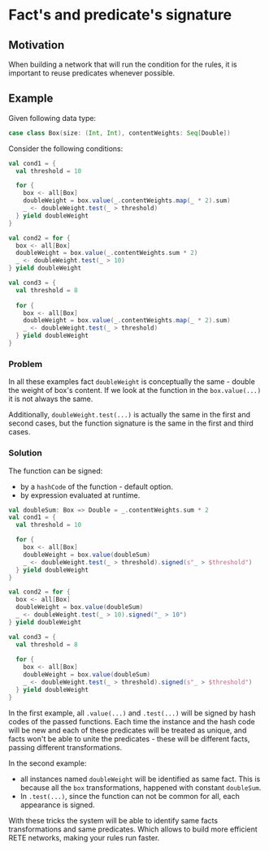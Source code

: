 # Fact's and predicate's signature

## Motivation

When building a network that will run the condition for the rules,
it is important to reuse predicates whenever possible.

## Example
Given following data type:
```scala
case class Box(size: (Int, Int), contentWeights: Seq[Double])
```

Consider the following conditions:

```scala
val cond1 = {
  val threshold = 10

  for {
    box <- all[Box]
    doubleWeight = box.value(_.contentWeights.map(_ * 2).sum)
    _ <- doubleWeight.test(_ > threshold)
  } yield doubleWeight
}

val cond2 = for {
  box <- all[Box]
  doubleWeight = box.value(_.contentWeights.sum * 2)
  _ <- doubleWeight.test(_ > 10)
} yield doubleWeight

val cond3 = {
  val threshold = 8
 
  for {
    box <- all[Box]
    doubleWeight = box.value(_.contentWeights.map(_ * 2).sum)
    _ <- doubleWeight.test(_ > threshold)
  } yield doubleWeight
}
```

### Problem
In all these examples fact `doubleWeight` is conceptually the same - double the weight of box's content. 
If we look at the function in the `box.value(...)` it is not always the same.

Additionally, `doubleWeight.test(...)` is actually the same in the first and second cases, but the function signature is the same in the first and third cases.

### Solution
The function can be signed:
* by a `hashCode` of the function - default option.
* by expression evaluated at runtime.

```scala
val doubleSum: Box => Double = _.contentWeights.sum * 2
val cond1 = {
  val threshold = 10

  for {
    box <- all[Box]
    doubleWeight = box.value(doubleSum)
    _ <- doubleWeight.test(_ > threshold).signed(s"_ > $threshold")
  } yield doubleWeight
}

val cond2 = for {
  box <- all[Box]
  doubleWeight = box.value(doubleSum)
  _ <- doubleWeight.test(_ > 10).signed("_ > 10")
} yield doubleWeight

val cond3 = {
  val threshold = 8
 
  for {
    box <- all[Box]
    doubleWeight = box.value(doubleSum)
    _ <- doubleWeight.test(_ > threshold).signed(s"_ > $threshold")
  } yield doubleWeight
}
```
In the first example, all `.value(...)` and `.test(...)` will be signed by hash codes of the passed functions.
Each time the instance and the hash code will be new and each of these predicates will be treated as unique,
and facts won't be able to unite the predicates - these will be different facts, passing different transformations.

In the second example:
* all instances named `doubleWeight` will be identified as same fact. 
This is because all the `box` transformations, happened with constant `doubleSum`.
* In `.test(...)`, since the function can not be common for all, each appearance is signed.

With these tricks the system will be able to identify same facts transformations and same predicates.
Which allows to build more efficient RETE networks, making your rules run faster. 
